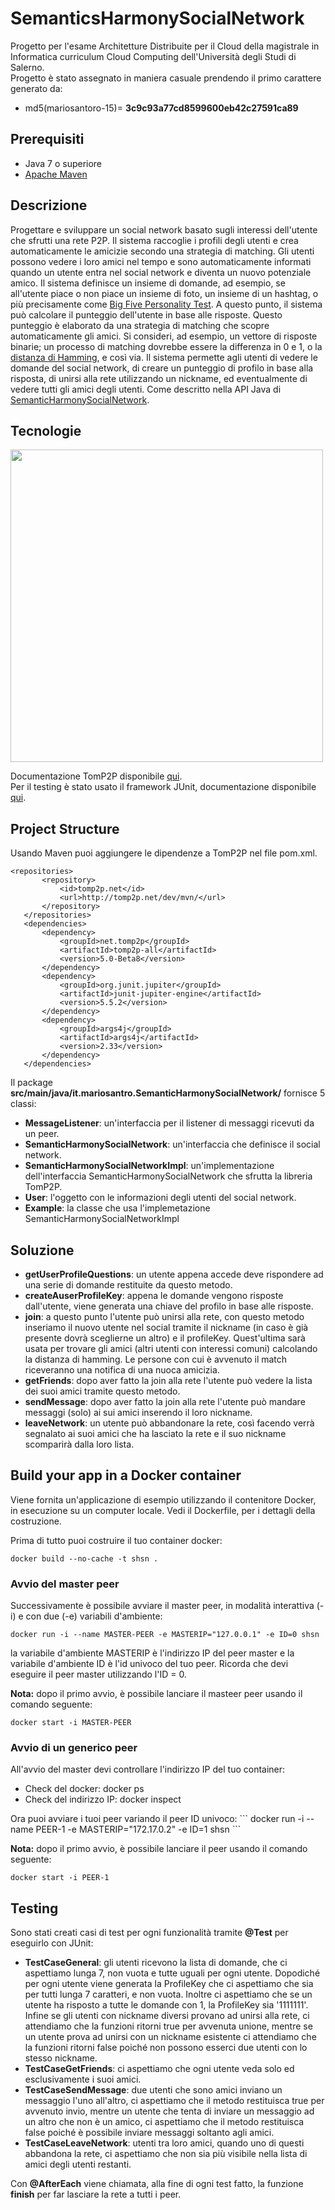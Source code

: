 # SemanticsHarmonySocialNetwork
Progetto per l'esame Architetture Distribuite per il Cloud della magistrale in Informatica curriculum Cloud Computing dell'Università degli Studi di Salerno.<br>
Progetto è stato assegnato in maniera casuale prendendo il primo carattere generato da: <br> 
  - md5(mariosantoro-15)= <b>3c9c93a77cd8599600eb42c27591ca89</b>
## Prerequisiti
<ul>
  <li>Java 7 o superiore</li>
  <li><a href="https://maven.apache.org/">Apache Maven</a></li>
 </ul>

## Descrizione
Progettare e sviluppare un social network basato sugli interessi dell'utente che sfrutti una rete P2P. Il sistema raccoglie i profili degli utenti e crea automaticamente le amicizie secondo una strategia di matching. Gli utenti possono vedere i loro amici nel tempo e sono automaticamente informati quando un utente entra nel social network e diventa un nuovo potenziale amico. Il sistema definisce un insieme di domande, ad esempio, se all'utente piace o non piace un insieme di foto, un insieme di un hashtag, o più precisamente come <a href="https://it.wikipedia.org/wiki/Big_Five_(psicologia)">Big Five Personality Test</a>. A questo punto, il sistema può calcolare il punteggio dell'utente in base alle risposte. Questo punteggio è elaborato da una strategia di matching che scopre automaticamente gli amici. Si consideri, ad esempio, un vettore di risposte binarie; un processo di matching dovrebbe essere la differenza in 0 e 1, o la <a href="https://it.wikipedia.org/wiki/Distanza_di_Hamming">distanza di Hamming</a>, e così via. Il sistema permette agli utenti di vedere le domande del social network, di creare un punteggio di profilo in base alla risposta, di unirsi alla rete utilizzando un nickname, ed eventualmente di vedere tutti gli amici degli utenti. Come descritto nella API Java di <a href="https://github.com/spagnuolocarmine/distributedsystems_class_2020/blob/master/homework/SemanticHarmonySocialNetwork.java"> SemanticHarmonySocialNetwork</a>.

## Tecnologie
<img align="center" height="500" src="https://github.com/mario-santoro/SemanticsHarmonySocialNetwork/blob/main/tecnologie.png?raw=true" >

 <p>Documentazione TomP2P disponibile <a href="https://tomp2p.net/doc/">qui</a>. 
  <br> Per il testing è stato usato il framework JUnit, documentazione disponibile <a href="https://junit.org/junit4/javadoc/latest/index.html">qui</a>.</p>

 ## Project Structure
 
<p>Usando Maven puoi aggiungere le dipendenze a TomP2P nel file pom.xml.</p>

 ```
<repositories>
		<repository>
			<id>tomp2p.net</id>
			<url>http://tomp2p.net/dev/mvn/</url>
		</repository>
	</repositories>
	<dependencies>
		<dependency>
			<groupId>net.tomp2p</groupId>
			<artifactId>tomp2p-all</artifactId>
			<version>5.0-Beta8</version>
		</dependency>
		<dependency>
			<groupId>org.junit.jupiter</groupId>
			<artifactId>junit-jupiter-engine</artifactId>
			<version>5.5.2</version>
		</dependency>
		<dependency>
			<groupId>args4j</groupId>
			<artifactId>args4j</artifactId>
			<version>2.33</version>
		</dependency>
	</dependencies>
```
<p> Il package <b>src/main/java/it.mariosantro.SemanticHarmonySocialNetwork/</b> fornisce 5 classi:</p>
 <ul>
	<li><b>MessageListener</b>: un'interfaccia per il listener di messaggi ricevuti da un peer.</li>
	<li><b>SemanticHarmonySocialNetwork</b>: un'interfaccia che definisce il social network.</li>
	<li><b>SemanticHarmonySocialNetworkImpl</b>: un'implementazione dell'interfaccia SemanticHarmonySocialNetwork che sfrutta la libreria TomP2P.</li>
	<li><b>User</b>: l'oggetto con le informazioni degli utenti del social network.</li>
	<li><b>Example</b>: la classe che usa l'implemetazione SemanticHarmonySocialNetworkImpl</li>
</ul>
 
 
 ## Soluzione
 <ul>
	<li><b>getUserProfileQuestions</b>: un utente appena accede deve rispondere ad una serie di domande restituite da questo metodo.</li>
	<li><b>createAuserProfileKey</b>: appena le domande vengono risposte dall'utente, viene generata una chiave del profilo in base alle risposte.</li>
	<li><b>join</b>: a questo punto l'utente può unirsi alla rete, con questo metodo inseriamo il nuovo utente nel social tramite il nickname (in caso è già presente dovrà sceglierne un altro) e il profileKey. Quest'ultima sarà usata per trovare gli amici (altri utenti con interessi comuni) calcolando la distanza di hamming. Le persone con cui è avvenuto il match riceveranno una notifica di una nuoca amicizia.</li>
	<li><b>getFriends</b>: dopo aver fatto la join alla rete l'utente può vedere la lista dei suoi amici tramite questo metodo.</li>
	<li><b>sendMessage</b>:  dopo aver fatto la join alla rete l'utente può mandare messaggi (solo) ai sui amici inserendo il loro nickname.</li>
	<li><b>leaveNetwork</b>: un utente può abbandonare la rete, così facendo verrà segnalato ai suoi amici che ha lasciato la rete e il suo nickname scomparirà dalla loro lista.</li> 
</ul>
 
 ## Build your app in a Docker container
 <p>Viene fornita un'applicazione di esempio utilizzando il contenitore Docker, in esecuzione su un computer locale. Vedi il Dockerfile, per i dettagli della costruzione.</p>
 <p>Prima di tutto puoi costruire il tuo container docker:</p>
 
 ```
 docker build --no-cache -t shsn .
 ```
### Avvio del master peer 
 
<p>Successivamente è possibile avviare il master peer, in modalità interattiva (-i) e con due (-e) variabili d'ambiente:</p>

 ```
docker run -i --name MASTER-PEER -e MASTERIP="127.0.0.1" -e ID=0 shsn
 ```
 
<p>la variabile d'ambiente MASTERIP è l'indirizzo IP del peer master e la variabile d'ambiente ID è l'id univoco del tuo peer. Ricorda che devi eseguire il peer master utilizzando l'ID = 0. </p> 

<b>Nota:</b> dopo il primo avvio, è possibile lanciare il masteer peer usando il comando seguente:   
```
docker start -i MASTER-PEER
```  

### Avvio di un generico peer
All'avvio del master devi controllare l'indirizzo IP del tuo container:
<ul>
	<li>Check del docker: docker ps</li>
	<li>Check del indirizzo IP: docker inspect <container ID></li>
</ul>
Ora puoi avviare i tuoi peer variando il peer ID univoco:
```
docker run -i --name PEER-1 -e MASTERIP="172.17.0.2" -e ID=1 shsn
```  

<b>Nota:</b> dopo il primo avvio, è possibile lanciare il peer usando il comando seguente:   
```
docker start -i PEER-1
```  
 ## Testing
 Sono stati creati casi di test per ogni funzionalità tramite <b>@Test</b> per eseguirlo con JUnit: 
 <ul>
	<li><b>TestCaseGeneral</b>: gli utenti ricevono la lista di domande, che ci aspettiamo lunga 7, non vuota e tutte uguali per ogni utente. Dopodiché per ogni utente viene generata la ProfileKey che ci aspettiamo che sia per tutti lunga 7 caratteri, e non vuota. Inoltre ci aspettiamo che se un utente ha risposto a tutte le domande con 1, la ProfileKey sia '1111111'. Infine se gli utenti con nickname diversi provano ad unirsi alla rete, ci attendiamo che la funzioni ritorni true per avvenuta unione, mentre se un utente prova ad unirsi con un nickname esistente ci attendiamo che la funzioni ritorni false poiché non possono esserci due utenti con lo stesso nickname.</li>
	<li><b>TestCaseGetFriends</b>: ci aspettiamo che ogni utente veda solo ed esclusivamente i suoi amici.</li>
	<li><b>TestCaseSendMessage</b>: due utenti che sono amici inviano un messaggio l'uno all'altro, ci aspettiamo che il metodo restituisca true per avvenuto invio, mentre un utente che tenta di inviare un messaggio ad un altro che non è un amico, ci aspettiamo che il metodo restituisca false poiché è possibile inviare messaggi soltanto agli amici.</li>
	<li><b>TestCaseLeaveNetwork</b>: utenti tra loro amici, quando uno di questi abbandona la rete, ci aspettiamo che non sia più visibile nella lista di amici degli utenti restanti.</li> 
</ul>
 
Con <b>@AfterEach</b> viene chiamata, alla fine di ogni test fatto, la funzione <b>finish</b> per far lasciare la rete a tutti i peer.
  
